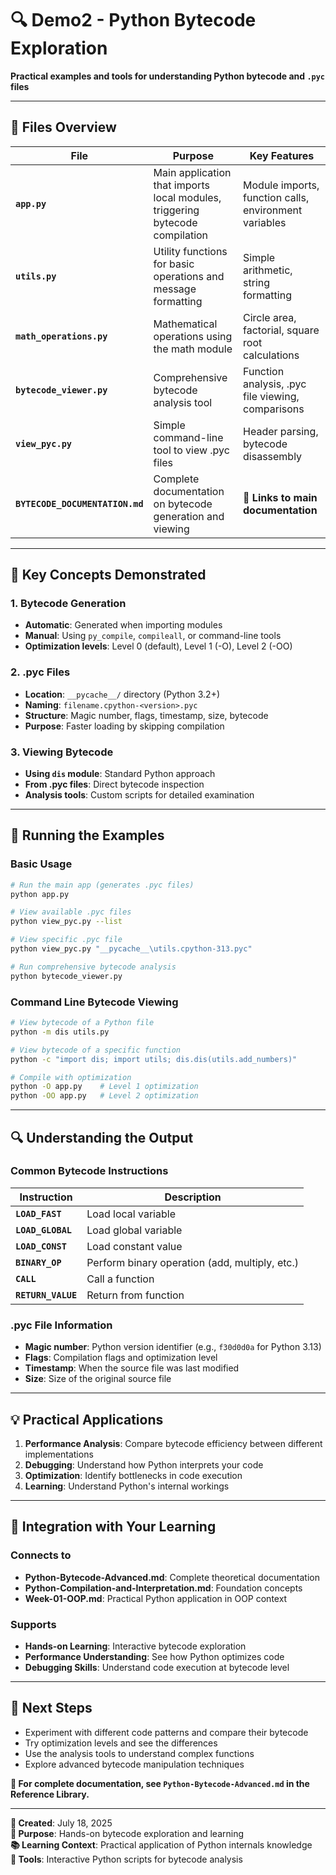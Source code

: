 # 🔍 Demo2 - Python Bytecode Exploration

**Practical examples and tools for understanding Python bytecode and `.pyc` files**

---

## 📁 Files Overview

| File | Purpose | Key Features |
|------|---------|-------------|
| **`app.py`** | Main application that imports local modules, triggering bytecode compilation | Module imports, function calls, environment variables |
| **`utils.py`** | Utility functions for basic operations and message formatting | Simple arithmetic, string formatting |
| **`math_operations.py`** | Mathematical operations using the math module | Circle area, factorial, square root calculations |
| **`bytecode_viewer.py`** | Comprehensive bytecode analysis tool | Function analysis, .pyc file viewing, comparisons |
| **`view_pyc.py`** | Simple command-line tool to view .pyc files | Header parsing, bytecode disassembly |
| **`BYTECODE_DOCUMENTATION.md`** | Complete documentation on bytecode generation and viewing | 📍 **Links to main documentation** |

---

## 🎯 Key Concepts Demonstrated

### 1. Bytecode Generation

- **Automatic**: Generated when importing modules
- **Manual**: Using `py_compile`, `compileall`, or command-line tools
- **Optimization levels**: Level 0 (default), Level 1 (-O), Level 2 (-OO)

### 2. .pyc Files

- **Location**: `__pycache__/` directory (Python 3.2+)
- **Naming**: `filename.cpython-<version>.pyc`
- **Structure**: Magic number, flags, timestamp, size, bytecode
- **Purpose**: Faster loading by skipping compilation

### 3. Viewing Bytecode

- **Using `dis` module**: Standard Python approach
- **From .pyc files**: Direct bytecode inspection
- **Analysis tools**: Custom scripts for detailed examination

---

## 🚀 Running the Examples

### Basic Usage

```bash
# Run the main app (generates .pyc files)
python app.py

# View available .pyc files
python view_pyc.py --list

# View specific .pyc file
python view_pyc.py "__pycache__\utils.cpython-313.pyc"

# Run comprehensive bytecode analysis
python bytecode_viewer.py
```

### Command Line Bytecode Viewing

```bash
# View bytecode of a Python file
python -m dis utils.py

# View bytecode of a specific function
python -c "import dis; import utils; dis.dis(utils.add_numbers)"

# Compile with optimization
python -O app.py    # Level 1 optimization
python -OO app.py   # Level 2 optimization
```

---

## 🔍 Understanding the Output

### Common Bytecode Instructions

| Instruction | Description |
|-------------|-------------|
| **`LOAD_FAST`** | Load local variable |
| **`LOAD_GLOBAL`** | Load global variable |
| **`LOAD_CONST`** | Load constant value |
| **`BINARY_OP`** | Perform binary operation (add, multiply, etc.) |
| **`CALL`** | Call a function |
| **`RETURN_VALUE`** | Return from function |

### .pyc File Information

- **Magic number**: Python version identifier (e.g., `f30d0d0a` for Python 3.13)
- **Flags**: Compilation flags and optimization level
- **Timestamp**: When the source file was last modified
- **Size**: Size of the original source file

---

## 💡 Practical Applications

1. **Performance Analysis**: Compare bytecode efficiency between different implementations
2. **Debugging**: Understand how Python interprets your code
3. **Optimization**: Identify bottlenecks in code execution
4. **Learning**: Understand Python's internal workings

---

## 🔗 Integration with Your Learning

### Connects to

- **Python-Bytecode-Advanced.md**: Complete theoretical documentation
- **Python-Compilation-and-Interpretation.md**: Foundation concepts
- **Week-01-OOP.md**: Practical Python application in OOP context

### Supports

- **Hands-on Learning**: Interactive bytecode exploration
- **Performance Understanding**: See how Python optimizes code
- **Debugging Skills**: Understand code execution at bytecode level

---

## 🎯 Next Steps

- Experiment with different code patterns and compare their bytecode
- Try optimization levels and see the differences
- Use the analysis tools to understand complex functions
- Explore advanced bytecode manipulation techniques

**📍 For complete documentation, see `Python-Bytecode-Advanced.md` in the Reference Library.**

---

**📅 Created**: July 18, 2025  
**🎯 Purpose**: Hands-on bytecode exploration and learning  
**📚 Learning Context**: Practical application of Python internals knowledge  
**🔧 Tools**: Interactive Python scripts for bytecode analysis
